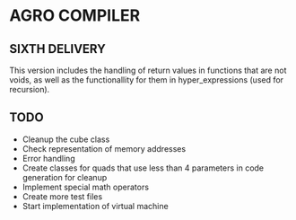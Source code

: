 # AGRO COMPILER

## SIXTH DELIVERY 

This version includes the handling of return values in functions that are not voids, as well as the functionallity for them in 
hyper_expressions (used for recursion).



## TODO
* Cleanup the cube class
* Check representation of memory addresses
* Error handling 
* Create classes for quads that use less than 4 parameters in code generation for cleanup
* Implement special math operators
* Create more test files
* Start implementation of virtual machine